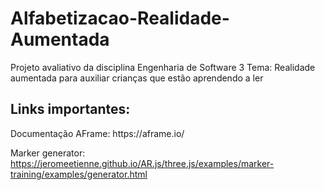 # Alfabetizacao-Realidade-Aumentada
Projeto avaliativo da disciplina Engenharia de Software 3
Tema: Realidade aumentada para auxiliar crianças que estão aprendendo a ler
<h2>Links importantes:</h2>
Documentação AFrame: https://aframe.io/

Marker generator: https://jeromeetienne.github.io/AR.js/three.js/examples/marker-training/examples/generator.html

